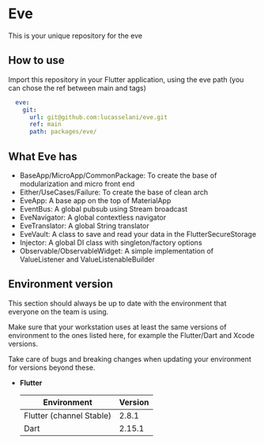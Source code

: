 # Eve

This is your unique repository for the eve

## How to use

Import this repository in your Flutter application, using the eve path (you can chose the ref between main and tags)

```yaml
  eve:
    git:
      url: git@github.com:lucasselani/eve.git
      ref: main
      path: packages/eve/
```

## What Eve has

- BaseApp/MicroApp/CommonPackage: To create the base of modularization and micro front end
- Either/UseCases/Failure: To create the base of clean arch
- EveApp: A base app on the top of MaterialApp
- EventBus: A global pubsub using Stream broadcast
- EveNavigator: A global contextless navigator
- EveTranslator: A global String translator
- EveVault: A class to save and read your data in the FlutterSecureStorage
- Injector: A global DI class with singleton/factory options
- Observable/ObservableWidget: A simple implementation of ValueListener and ValueListenableBuilder

## Environment version

This section should always be up to date with the environment that everyone on the team is using.

Make sure that your workstation uses at least the same versions of environment to the ones listed here, for example the Flutter/Dart and Xcode versions.

Take care of bugs and breaking changes when updating your environment for versions beyond these.

- **Flutter**

  | Environment              | Version |
  | ------------------------ | ------- |
  | Flutter (channel Stable) | 2.8.1   |
  | Dart                     | 2.15.1  |
